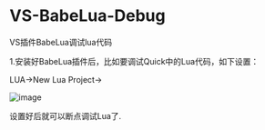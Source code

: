 # VS-BabeLua-Debug
VS插件BabeLua调试lua代码

1.安装好BabeLua插件后，比如要调试Quick中的Lua代码，如下设置：

LUA->New Lua Project->

![image](https://github.com/heluicare/VS-BabeLua-Debug/tree/master/screenshots/image.png)

设置好后就可以断点调试Lua了.

